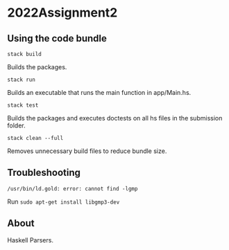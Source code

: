 # 2022Assignment2

## Using the code bundle

`stack build`

Builds the packages.

`stack run`

Builds an executable that runs the main function in app/Main.hs.

`stack test`

Builds the packages and executes doctests on all hs files in the submission folder.

`stack clean --full`

Removes unnecessary build files to reduce bundle size.

## Troubleshooting

`/usr/bin/ld.gold: error: cannot find -lgmp`

Run `sudo apt-get install libgmp3-dev`

## About

Haskell Parsers.
